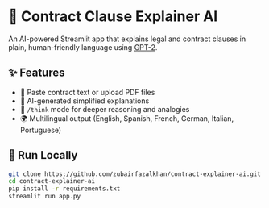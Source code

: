 # 📄 Contract Clause Explainer AI

An AI-powered Streamlit app that explains legal and contract clauses in plain, human-friendly language using [GPT-2](https://huggingface.co/openai-community/gpt2).

## ✨ Features

- 🧾 Paste contract text or upload PDF files
- 💬 AI-generated simplified explanations
- 🧠 `/think` mode for deeper reasoning and analogies
- 🌍 Multilingual output (English, Spanish, French, German, Italian, Portuguese)

## 🚀 Run Locally

```bash
git clone https://github.com/zubairfazalkhan/contract-explainer-ai.git
cd contract-explainer-ai
pip install -r requirements.txt
streamlit run app.py

